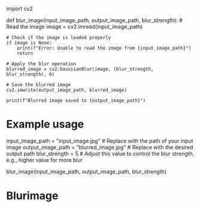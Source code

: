 import cv2

def blur_image(input_image_path, output_image_path, blur_strength):
    # Read the image
    image = cv2.imread(input_image_path)

    # Check if the image is loaded properly
    if image is None:
        print(f"Error: Unable to read the image from {input_image_path}")
        return

    # Apply the blur operation
    blurred_image = cv2.GaussianBlur(image, (blur_strength, blur_strength), 0)

    # Save the blurred image
    cv2.imwrite(output_image_path, blurred_image)

    print(f"Blurred image saved to {output_image_path}")

# Example usage
input_image_path = "input_image.jpg"  # Replace with the path of your input image
output_image_path = "blurred_image.jpg"  # Replace with the desired output path
blur_strength = 5  # Adjust this value to control the blur strength, e.g., higher value for more blur

blur_image(input_image_path, output_image_path, blur_strength)
# Blurimage
